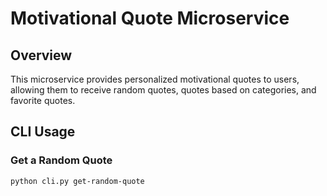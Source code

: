 # Motivational Quote Microservice

## Overview
This microservice provides personalized motivational quotes to users, allowing them to receive random quotes, quotes based on categories, and favorite quotes.

## CLI Usage

### Get a Random Quote
```bash
python cli.py get-random-quote
